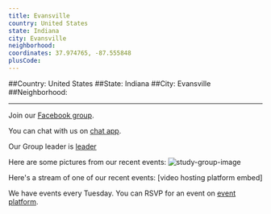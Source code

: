 ```yaml
---
title: Evansville
country: United States
state: Indiana
city: Evansville
neighborhood: 
coordinates: 37.974765, -87.555848
plusCode:
---
```


##Country: United States
##State: Indiana
##City: Evansville
##Neighborhood: 
*****
Join our [Facebook group](https://www.facebook.com/groups/free.code.camp.evansville.in).

You can chat with us on [chat app]().

Our Group leader is [leader]()

Here are some pictures from our recent events:
![study-group-image]()

Here's a stream of one of our recent events:
[video hosting platform embed]

We have events every Tuesday. You can RSVP for an event on [event platform]().
